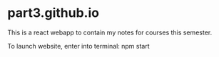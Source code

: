 # part3.github.io
This is a react webapp to contain my notes for courses this semester. 

To launch website, enter into terminal: npm start